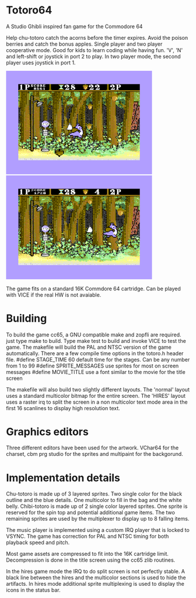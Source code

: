 # Totoro64
A Studio Ghibli inspired fan game for the Commodore 64

Help chu-totoro catch the acorns before the timer expires.
Avoid the poison berries and catch the bonus apples.
Single player and two player cooperative mode.
Good for kids to learn coding while having fun.
'V', 'N' and left-shift or joystick in port 2 to play.
In two player mode, the second player uses joystick in port 1.

<img alt="totoro64 MC screenshot" src="screenshots/totoro64-hr-v038.png" width="400">
<img alt="totoro64 HR screenshot" src="screenshots/totoro64-v035.png" width="400">

The game fits on a standard 16K Commdore 64 cartridge.
Can be played with VICE if the real HW is not avaiable.

# Building
To build the game cc65, a GNU compatible make and zopfli are required.
just type make to build.
Type make test to build and invoke VICE to test the game.
The makefile will build the PAL and NTSC version of the game automatically.
There are a few compile time options in the totoro.h header file.
#define STAGE_TIME 60
default time for the stages. Can be any number from 1 to 99
#define SPRITE_MESSAGES
use sprites for most on screen messages 
#define MOVIE_TITLE
use a font similar to the movie for the title screen

The makefile will also build two slightly different layouts.
The 'normal' layout uses a standard multicolor bitmap for the
entire screen. The 'HIRES' layout uses a raster irq to split
the screen in a non multicolor text mode area in the first
16 scanlines to display high resolution text.

# Graphics editors
Three different editors have been used for the artwork.
VChar64 for the charset, cbm prg studio for the sprites and
multipaint for the backgorund.

# Implementation details
Chu-totoro is made up of 3 layered sprites. Two single color for the black outline and the blue details. One multicolor to fill in the bag and the white belly.
Chibi-totoro is made up of 2 single color layered sprites.
One sprite is reserved for the spin top and potential additional game items.
The two remaining sprites are used by the multiplexer to display up to 8 falling items.

The music player is implemented using a custom IRQ player that is locked to VSYNC. The game has correction for PAL and NTSC timing for both playback speed and pitch.

Most game assets are compressed to fit into the 16K cartridge limit. Decompression is done in the title screen using the cc65 zlib routines.

In the hires game mode the IRQ to do split screen is not perfectly stable. A black line between the hires and the multicolor sections is used to hide the artifacts. In hires mode additional sprite multiplexing is used to display the icons in the status bar.
